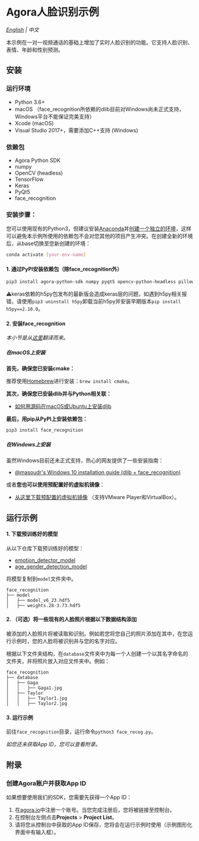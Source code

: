 # Agora人脸识别示例

*[English](README.md) | 中文*

本示例在一对一视频通话的基础上增加了实时人脸识别的功能。它支持人脸识别、表情、年龄和性别预测。



## 安装

### 运行环境

- Python 3.6+
- macOS （face_recognition所依赖的dlib目前对Windows尚未正式支持，Windows平台不能保证完美支持）
- Xcode (macOS)
- Visual Studio 2017+，需要添加C++支持 (Windows)

### 依赖包

- Agora Python SDK
- numpy
- OpenCV (headless)
- TensorFlow
- Keras
- PyQt5
- face_recognition

### 安装步骤：

您可以使用现有的Python3，但建议安装[Anaconda](https://www.anaconda.com/)并[创建一个独立的环境](https://docs.anaconda.com/anaconda/navigator/tutorials/manage-environments/#id3)，这样可以避免本示例所使用的依赖包不会对您其他的项目产生冲突。在创建全新的环境后，从base切换至您新创建的环境：

```bash
conda activate [your-env-name]
```

#### 1. 通过PyPI安装依赖包（除face_recognition外）

```bash
pip3 install agora-python-sdk numpy pyqt5 opencv-python-headless pillow keras tensorflow
```

⚠️keras依赖的h5py包发布的最新版会造成keras层的问题，如遇到h5py相关报错，请使用`pip3 uninstall h5py`卸载当前h5py并安装早期版本`pip install h5py==2.10.0`。

#### 2. 安装face_recognition

*本小节是从[这里](https://github.com/ageitgey/face_recognition/blob/master/README.md#installation)翻译而来。*

##### 在macOS上安装

**首先，确保您已安装cmake：**

推荐使用[Homebrew](https://brew.sh/)进行安装：`brew install cmake`。

**其次，确保您已安装dlib并与Python相关联：**

- [如何用源码在macOS或Ubuntu上安装dlib](https://gist.github.com/ageitgey/629d75c1baac34dfa5ca2a1928a7aeaf)

**最后，用pip从PyPI上安装依赖包：**

```bash
pip3 install face_recognition
```

##### 在Windows上安装

虽然Windows目前还未正式支持，热心的网友提供了一些安装指南：

- [@masoudr's Windows 10 installation guide (dlib + face_recognition)](https://github.com/ageitgey/face_recognition/issues/175#issue-257710508)

或者**您也可以使用预配置好的虚拟机镜像**：

- [从这里下载预配置的虚拟机镜像](https://medium.com/@ageitgey/try-deep-learning-in-python-now-with-a-fully-pre-configured-vm-1d97d4c3e9b) （支持VMware Player和VirtualBox）。

## 运行示例

#### 1. 下载预训练好的模型

从以下仓库下载预训练好的模型：

- [emotion_detector_model](https://github.com/priya-dwivedi/face_and_emotion_detection/blob/master/emotion_detector_models/model_v6_23.hdf5)
- [age_gender_detection_model](https://github.com/yu4u/age-gender-estimation/releases/download/v0.5/weights.28-3.73.hdf5)

将模型复制到`model`文件夹中。

```
face_recognition
├── model
│   ├── model_v6_23.hdf5
│   ├── weights.28-3.73.hdf5
```

#### 2. （可选）将一些现有的人脸照片根据以下数据结构添加

被添加的人脸照片将被读取和识别。例如若您将您自己的照片添加在其中，在您运行示例时，您的人脸将被识别并与您的名字对应。

根据以下文件夹结构，在`database`文件夹中为每一个人创建一个以其名字命名的文件夹，并将照片放入对应文件夹中。例如：

```
face_recognition
├── database
│   ├── Gaga
│   │   ├── Gaga1.jpg
│   ├── Taylor
│   │   ├── Taylor1.jpg
│   │   ├── Taylor2.jpg
```

#### 3. 运行示例

前往`face_recognition`目录，运行命令`python3 face_recog.py`。

*如您还未获取App ID，您可以查看附录。*



## 附录

### 创建Agora账户并获取App ID

如果想要使用我们的SDK，您需要先获得一个App ID：

1. 在[agora.io](https://dashboard.agora.io/signin/)中注册一个账号。当您完成注册后，您将被链接至控制台。
2. 在控制台左侧点击**Projects** > **Project List**。
3. 请将您从控制台中获取的App ID保存，您将会在运行示例时使用（示例图形化界面中有输入框）。
